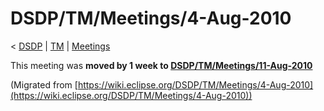 

DSDP/TM/Meetings/4-Aug-2010
===========================

< [DSDP](https://wiki.eclipse.org/DSDP "DSDP")‎ | [TM](./TM "DSDP/TM")‎ | [Meetings](./Meetings "DSDP/TM/Meetings")

This meeting was **moved by 1 week to [DSDP/TM/Meetings/11-Aug-2010](.//11-Aug-2010 "DSDP/TM/Meetings/11-Aug-2010")**


(Migrated from [https://wiki.eclipse.org/DSDP/TM/Meetings/4-Aug-2010](https://wiki.eclipse.org/DSDP/TM/Meetings/4-Aug-2010))